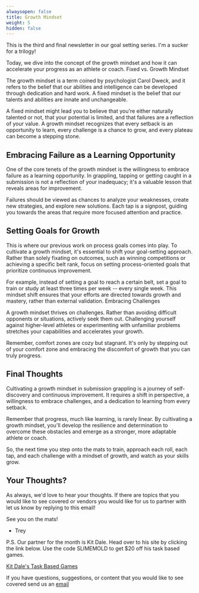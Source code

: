 ```yaml
---
alwaysopen: false
title: Growth Mindset
weight: 5
hidden: false
---
```

This is the third and final newsletter in our goal setting series. I'm a sucker for a trilogy!

Today, we dive into the concept of the growth mindset and how it can accelerate your progress as an athlete or coach.
Fixed vs. Growth Mindset

The growth mindset is a term coined by psychologist Carol Dweck, and it refers to the belief that our abilities and intelligence can be developed through dedication and hard work. A fixed mindset is the belief that our talents and abilities are innate and unchangeable.

A fixed mindset might lead you to believe that you're either naturally talented or not, that your potential is limited, and that failures are a reflection of your value. A growth mindset recognizes that every setback is an opportunity to learn, every challenge is a chance to grow, and every plateau can become a stepping stone.

## Embracing Failure as a Learning Opportunity

One of the core tenets of the growth mindset is the willingness to embrace failure as a learning opportunity. In grappling, tapping or getting caught in a submission is not a reflection of your inadequacy; it's a valuable lesson that reveals areas for improvement.

Failures should be viewed as chances to analyze your weaknesses, create new strategies, and explore new solutions. Each tap is a signpost, guiding you towards the areas that require more focused attention and practice.

## Setting Goals for Growth

This is where our previous work on process goals comes into play. To cultivate a growth mindset, it's essential to shift your goal-setting approach. Rather than solely fixating on outcomes, such as winning competitions or achieving a specific belt rank, focus on setting process-oriented goals that prioritize continuous improvement.

For example, instead of setting a goal to reach a certain belt, set a goal to train or study at least three times per week -- every single week. This mindset shift ensures that your efforts are directed towards growth and mastery, rather than external validation.
Embracing Challenges

A growth mindset thrives on challenges. Rather than avoiding difficult opponents or situations, actively seek them out. Challenging yourself against higher-level athletes or experimenting with unfamiliar problems stretches your capabilities and accelerates your growth.

Remember, comfort zones are cozy but stagnant. It's only by stepping out of your comfort zone and embracing the discomfort of growth that you can truly progress.

## Final Thoughts

Cultivating a growth mindset in submission grappling is a journey of self-discovery and continuous improvement. It requires a shift in perspective, a willingness to embrace challenges, and a dedication to learning from every setback.

Remember that progress, much like learning, is rarely linear. By cultivating a growth mindset, you'll develop the resilience and determination to overcome these obstacles and emerge as a stronger, more adaptable athlete or coach.

So, the next time you step onto the mats to train, approach each roll, each tap, and each challenge with a mindset of growth, and watch as your skills grow.

## Your Thoughts?

As always, we'd love to hear your thoughts. If there are topics that you would like to see covered or vendors you would like for us to partner with let us know by replying to this email!

See you on the mats!

- Trey

P.S. Our partner for the month is Kit Dale. Head over to his site by clicking the link below. Use the code SLIMEMOLD to get $20 off his task based games.

[Kit Dale's Task Based Games](https://www.kitdaletraining.com/p/task-based-games)

If you have questions, suggestions, or content that you would like to see covered send us an [email](mailto:social@slimemoldgrappling.com)